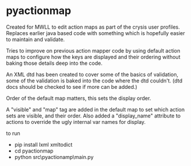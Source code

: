 # pyactionmap
Created for MWLL to edit action maps as part of the crysis user profiles. Replaces earlier java based code with something which is hopefully easier to maintain and validate. 

Tries to improve on previous action mapper code by using default action maps to configure how the keys are displayed and their ordering without baking those details deep into the code.

An XML dtd has been created to cover some of the basics of validation, some of the validation is baked into the code where the dtd couldn't.
(dtd docs should be checked to see if more can be added.)

Order of the default map matters, this sets the display order.

A "visible" and "map" tag are added in the default map to set which action sets are visible, and their order.
Also added a "display_name" attribute to actions to override the ugly internal var names for display. 

to run
- pip install lxml xmltodict 
- cd pyactionmap 
- python src\pyactionamp\main.py 
